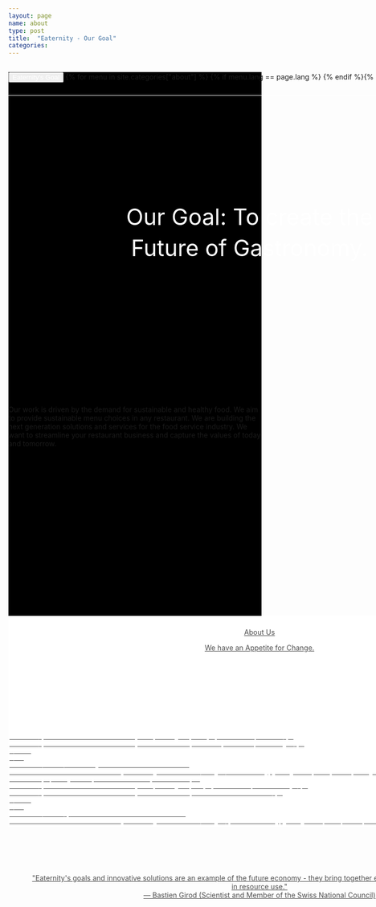 ```yaml
---
layout: page
name: about
type: post
title:  "Eaternity - Our Goal"
categories:
---
```




<div style="background-color: #000;">
	<div class="container-hero container-hero-1 clearfix" style="height: 650px;background-image: url('/images/gastronomy_conferencing1.jpg');background-repeat: no-repeat;background-size: 1440px 900px;background-position: center top;">
		<div class="container-hero-content container-hero-content-1 clearfix">
			<div class="container-4 clearfix" style="margin-bottom:-40px;margin-top:30px;width: 960px;height: 46px;border-bottom: 1px solid rgb(255, 255, 255);">
				<button class="text text-5" style="text-align:left;color:#fff" onClick="window.location='/about';" >Eaternity's Goal</button>
				{% for menu in site.categories["about"] %}
				{% if menu.lang == page.lang %}
				<button class="_button" style="float:right;margin-left:20px;margin-top:8px;font-size:0.95em;color:#fff" onClick="window.location='{{menu.url}}';">{{menu.title}}</button>
				{% endif %}{% endfor %}
			</div>
			<div style="line-height: 1.38;clear: both;width: 796px;margin: 230px 0 0 82px;border-radius: 3px;background-color: rgba(255, 255, 255, 0);font-size: 3.2em;text-align: center;float: left; color: #fff">Our Goal: To create the<br>Future of Gastronomy.</div>
		</div>

	</div>
</div>


<div class="hero clearfix" style="height: 420px;">
	<p class="text text-72">Our work is driven by the demand for sustainable and healthy food. We aim to provide sustainable menu choices in any restaurant. We are building the next generation solutions and services for the food service industry. We want to streamline your restaurant business and capture the values of today and tomorrow.</p>
</div>


<div class="bottom-container">
	<a href="/about/us" class="bottom-element">
	<div class="col-md-3 teaser" style="background: url('/images/Eaternity-Key-Visual-web.jpg') rgb(255, 255, 255);background-repeat: no-repeat;background-size: 480px;background-position: 60% 30%;">
			<p class="text text-226">About Us</p>
			<p class="text text-235">We have an Appetite for Change.</p>
	</div>
	</a>
	<a href="/about/team" class="bottom-element">
	<div class="col-md-3 teaser" style="background: url('/images/team622-new.jpg') rgb(255, 255, 255);background-repeat: no-repeat;background-size: 480px;background-position: 50% 0%;color:#fff;">

			<p class="text text-226" style="padding-top:100px;color:#fff;">Team</p>
			<p class="text text-235" style="color:#fff;">We keep the ship running.</p>
	</div>
	</a>
	<a href="/about/our-story" class="bottom-element">
	<div class="col-md-3 teaser" style="background: url('/images/wood_walk.jpg') rgb(255, 255, 255);background-repeat: no-repeat;background-size: 480px;background-position: 50% 0%;color:#fff;">
			<p class="text text-226" style="padding-top:20px;color:#fff;">Our Story</p>
			<p class="text text-235" style="color:#fff;">How it all started.</p>
	</div>
	</a>
	<a href="/about/partners" class="bottom-element">
	<div class="col-md-3 teaser" style="background: url('/images/partners-640.jpg') rgb(255, 255, 255);background-repeat: no-repeat;background-size: 340px;background-position: 50% 0%;color:#fff;">
			<p class="text text-226" style="padding-top:35px;">Partners</p>
			<p class="text text-235" style="padding: 0px 0px;">The support that <br>has got us this far.</p>
	</div>
	</a>
</div>


<div style="padding-top:40px;text-align:center;height:200px">
		<div class="" style="min-width: 1000px;">
			<div class="col-md-2"></div>
			<div class="col-md-8" style="padding:40px;">
				<p>"Eaternity's goals and innovative solutions are an example of the future economy - they bring together economic growth with a reduction in resource use."<br> — Bastien Girod (Scientist and Member of the Swiss National Council)</p>
			</div>
			<div class="col-md-2"></div>
		</div>
</div>



<!-- <div class="follow-up-footer follow-up-footer-1 clearfix">
	<div class="container container-45 clearfix">
		<p class="text text-83">"Die Ziele und innovative Lösungen von Eaternity sind das Beispiel für die Wirtschaft der Zukunft. Sie verbinden Wirtschaftswachstum mit einer Reduktion unseres Ressourcenverbrauch.”<br>&nbsp;— Bastien Girod Wissenschaftler und Mitglied des Schweizer Nationalrat.&nbsp;</p>
	</div>
	<div class="element-about-eaternity element-about-eaternity-1 clearfix">
		<p class="text text-92">About Eaternity</p>
		<p class="text text-99">Adding meaning to everything we do</p>
		<div class="element element-27"></div>
	</div>
	<div class="element-co2footprint element-co2footprint-4 clearfix">
		<p class="text text-122">Team</p>
		<p class="text text-130">Meet the people who keep the ship running.</p>
	</div>
	<div class="element-allergens element-allergens-4 clearfix">
		<p class="text text-142">Our Story</p>
		<p class="text text-148">How it all started.</p>
	</div>
	<div class="container container-69 clearfix">
		<div class="element-about-eaternity element-about-eaternity-9 clearfix">
			<p class="text text-166">Partners</p>
			<p class="text text-177">Discover the great support that has got us us this far.</p>
		</div>
		<div class="element-about-eaternity element-about-eaternity-14 clearfix">
			<p class="text text-198">References</p>
			<p class="text text-208">See how we create shared value with our clients.</p>
		</div>
	</div>
</div> -->

<style type="text/css">

.teaser {
overflow:hidden;
padding-top:10px;
border-right-width: 2px;
border-left-style: solid;
border-right-style: solid;
border-left-width: 2px;
border-right-color: rgb(255, 255, 255);
border-left-color: rgb(255, 255, 255);
background-color: rgb(230, 230, 230);
height: 200px;
}



.bottom-image {
	float: left;
	clear: both;
	width: 100%;
	height: 168px;
	margin-top: 0px;
	background-repeat: no-repeat;
	background-position: center top;
	background-color: rgba(222, 222, 222, 0);
	overflow: hidden;
}

.bottom-container {
	float: left;
	clear: both;
	width: 100%;
	min-width: 1000px;
	height: 270px;
	background-color: rgb(255, 255, 255);
	/*cursor:pointer;
	cursor:hand;*/
	height:200px
	text-align:center;
}


.bottom-element p {
	text-align: center;
	color: rgb(77, 77, 77);
}

.bottom-element {
	color: rgb(77, 77, 77);
}
.bottom-element:hover {
color: rgb(77, 77, 77);
text-decoration: none;
}

</style>

